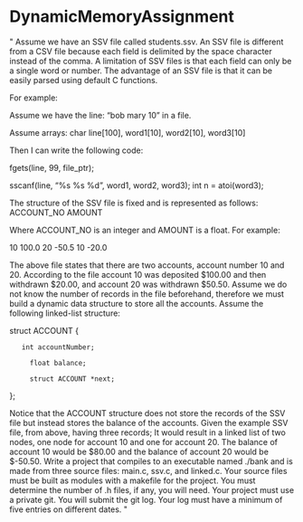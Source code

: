 # DynamicMemoryAssignment
" Assume we have an SSV file called students.ssv. An SSV file is different from a CSV file because each field is delimited by the space character instead of the comma. A limitation of SSV files is that each field can only be a single word or number. The advantage of an SSV file is that it can be easily parsed using default C functions.

For example:

Assume we have the line: “bob mary 10” in a file.

Assume arrays: char line[100], word1[10], word2[10], word3[10]

Then I can write the following code:

fgets(line, 99, file_ptr);

sscanf(line, “%s %s %d”, word1, word2, word3); int n = atoi(word3);

The structure of the SSV file is fixed and is represented as follows: ACCOUNT_NO AMOUNT

Where ACCOUNT_NO is an integer and AMOUNT is a float. For example: 

10 100.0 20 -50.5 10 -20.0 

The above file states that there are two accounts, account number 10 and 20. According to the file account 10 was deposited $100.00 and then withdrawn $20.00, and account 20 was withdrawn $50.50.
Assume we do not know the number of records in the file beforehand, therefore we must build a dynamic data structure to store all the accounts. Assume the following linked-list structure:

 struct ACCOUNT {
       
       int accountNumber;
       
         float balance;
         
         struct ACCOUNT *next;
         
};

Notice that the ACCOUNT structure does not store the records of the SSV file but instead stores the balance of the accounts. Given the example SSV file, from above, having three records; It would result in a linked list of two nodes, one node for account 10 and one for account 20. The balance of account 10 would be $80.00 and the balance of account 20 would be $-50.50.
Write a project that compiles to an executable named ./bank and is made from three source files: main.c, ssv.c, and linked.c. Your source files must be built as modules with
a makefile for the project. You must determine the number of .h files, if any, you will need. Your project must use a private git. You will submit the git log. Your log must have a minimum of five entries on different dates. "
